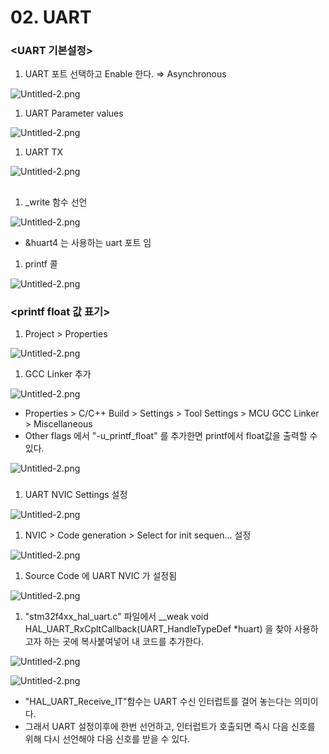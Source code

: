 # 02. UART

### <UART 기본설정>

1. UART 포트 선택하고 Enable 한다. ⇒ Asynchronous

![Untitled-2.png](https://github.com/tocrux/STM32-Tutorials/blob/master/Tutorial%2001%20-%20UART/images/Untitled-2.png)

1. UART Parameter values

![Untitled-2.png](https://github.com/tocrux/STM32-Tutorials/blob/master/Tutorial%2001%20-%20UART/images/Untitled-2%201.png)

1. UART TX

![Untitled-2.png](https://github.com/tocrux/STM32-Tutorials/blob/master/Tutorial%2001%20-%20UART/images/Untitled-2%202.png)

## <printf>

1. _write 함수 선언

![Untitled-2.png](https://github.com/tocrux/STM32-Tutorials/blob/master/Tutorial%2001%20-%20UART/images/Untitled-2%203.png)

- &huart4 는 사용하는 uart 포트 임

1. printf 콜

![Untitled-2.png](https://github.com/tocrux/STM32-Tutorials/blob/master/Tutorial%2001%20-%20UART/images/Untitled-2%204.png)

### <printf float 값 표기>

1. Project > Properties

![Untitled-2.png](https://github.com/tocrux/STM32-Tutorials/blob/master/Tutorial%2001%20-%20UART/images/Untitled-2%205.png)

1. GCC Linker 추가

![Untitled-2.png](https://github.com/tocrux/STM32-Tutorials/blob/master/Tutorial%2001%20-%20UART/images/Untitled-2%206.png)

- Properties > C/C++ Build > Settings > Tool Settings > MCU GCC Linker > Miscellaneous
- Other flags 에서 "-u_printf_float" 를 추가한면 printf에서 float값을 출력할 수 있다.

![Untitled-2.png](https://github.com/tocrux/STM32-Tutorials/blob/master/Tutorial%2001%20-%20UART/images/Untitled-2%207.png)

### <UART RX Interrupt>

1. UART NVIC Settings 설정

![Untitled-2.png](https://github.com/tocrux/STM32-Tutorials/blob/master/Tutorial%2001%20-%20UART/images/Untitled-2%208.png)

1. NVIC > Code generation > Select for init sequen... 설정

![Untitled-2.png](https://github.com/tocrux/STM32-Tutorials/blob/master/Tutorial%2001%20-%20UART/images/Untitled-2%209.png)

1. Source Code 에 UART NVIC 가 설정됨

![Untitled-2.png](https://github.com/tocrux/STM32-Tutorials/blob/master/Tutorial%2001%20-%20UART/images/Untitled-2%2010.png)

1. "stm32f4xx_hal_uart.c" 파일에서 __weak void HAL_UART_RxCpltCallback(UART_HandleTypeDef *huart) 을 찾아 사용하고자 하는 곳에 복사붙여넣어 내 코드를 추가한다.

![Untitled-2.png](https://github.com/tocrux/STM32-Tutorials/blob/master/Tutorial%2001%20-%20UART/images/Untitled-2%2011.png)

![Untitled-2.png](https://github.com/tocrux/STM32-Tutorials/blob/master/Tutorial%2001%20-%20UART/images/Untitled-2%2012.png)

- "HAL_UART_Receive_IT"함수는 UART 수신 인터럽트를 걸어 놓는다는 의미이다.
- 그래서 UART 설정이후에 한번 선언하고, 인터럽트가 호출되면 즉시 다음 신호를 위해 다시 선언해야 다음 신호를 받을 수 있다.
